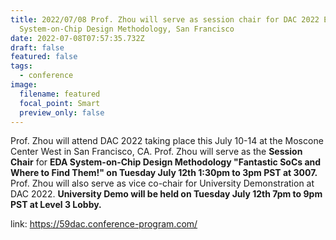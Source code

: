 ```yaml
---
title: 2022/07/08 Prof. Zhou will serve as session chair for DAC 2022 EDA
  System-on-Chip Design Methodology, San Francisco
date: 2022-07-08T07:57:35.732Z
draft: false
featured: false
tags:
  - conference
image:
  filename: featured
  focal_point: Smart
  preview_only: false
---
```

Prof. Zhou will attend DAC 2022 taking place this July 10-14 at the Moscone Center West in San Francisco, CA. Prof. Zhou will serve as the **Session Chair** for **EDA System-on-Chip Design Methodology "Fantastic SoCs and Where to Find Them!" on Tuesday July 12th 1:30pm to 3pm PST at 3007.** Prof. Zhou will also serve as vice co-chair for University Demonstration at DAC 2022. **University Demo will be held on Tuesday July 12th 7pm to 9pm PST at Level 3 Lobby.**



link: https://59dac.conference-program.com/